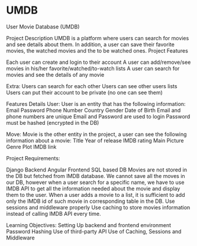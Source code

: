 # UMDB


User Movie Database (UMDB)

Project Description
UMDB is a platform where users can search for movies and see details about them. In addition, a user
can save their favorite movies, the watched movies and the to be watched ones.
Project Features

Each user can create and login to their account
A user can add/remove/see movies in his/her favorite/watched/to-watch lists
A user can search for movies and see the details of any movie

Extra:
Users can search for each other
Users can see other users lists
Users can put their account to be private (no one can see them)

Features Details
User:
User is an entity that has the following information:
Email
Password
Phone Number
Country
Gender
Date of Birth
Email and phone numbers are unique
Email and Password are used to login
Password must be hashed (encrypted in the DB)

Move:
Movie is the other entity in the project, a user can see the following information about a
movie:
Title
Year of release
IMDB rating
Main Picture
Genre
Plot
IMDB link

Project Requirements:

Django Backend
Angular Frontend
SQL based DB
Movies are not stored in the DB but fetched from IMDB database. We cannot save all the moves
in our DB, however when a user search for a specific name, we have to use IMDB API to get all
the information needed about the movie and display them to the user. When a user adds a
movie to a list, it is sufficient to add only the IMDB id of such movie in corresponding table in the
DB.
Use sessions and middleware properly
Use caching to store movies information instead of calling IMDB API every time.

Learning Objectives:
Setting Up backend and frontend environment
Password Hashing
Use of third-party API
Use of Caching, Sessions and Middleware
